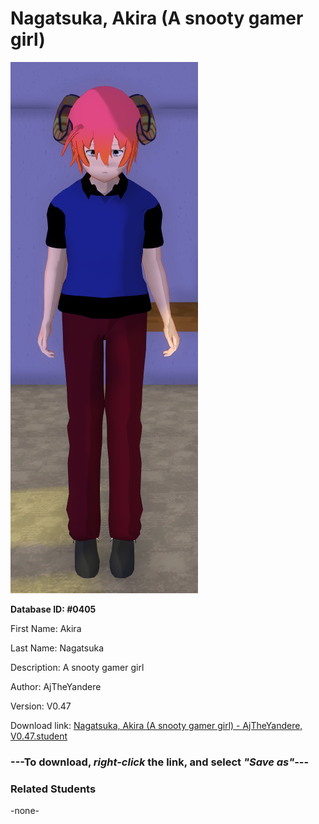 # Nagatsuka, Akira (A snooty gamer girl)

<img src="Files/Nagatsuka, Akira (A snooty gamer girl).png" title="Nagatsuka, Akira (A snooty gamer girl) - AjTheYandere, V0.47">

**Database ID: #0405**

First Name: Akira

Last Name: Nagatsuka

Description: A snooty gamer girl

Author: AjTheYandere

Version: V0.47

Download link: <a href="https://raw.githubusercontent.com/Arbiter1223/Daigaku-Gurashi-Custom-Students/master/Students/Files/Nagatsuka%2C%20Akira%20(A%20snooty%20gamer%20girl)%20-%20AjTheYandere%2C%20V0.47.student">Nagatsuka, Akira (A snooty gamer girl) - AjTheYandere, V0.47.student</a>

### ---**To download, _right-click_ the link, and select _"Save as"_**---

### Related Students

-none-
